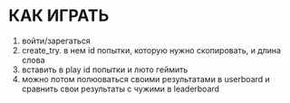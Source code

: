 # КАК ИГРАТЬ

1. войти/зарегаться
2. create_try. в нем id попытки, которую нужно скопировать, и длина слова
3. вставить в play id попытки и люто геймить
4. можно потом полюоваться своими результатами в userboard и сравнить свои результаты с чужими в leaderboard
